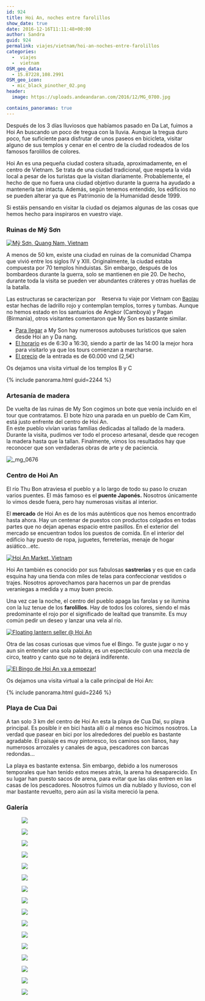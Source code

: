```yaml
---
id: 924
title: Hoi An, noches entre farolillos
show_date: true
date: 2016-12-16T11:11:48+00:00
author: Sandra
guid: 924
permalink: viajes/vietnam/hoi-an-noches-entre-farolillos
categories:
  -  viajes
  -  vietnam
OSM_geo_data:
  - 15.87228,108.2991
OSM_geo_icon:
  - mic_black_pinother_02.png
header:
  image: https://uploads.andeandaran.com/2016/12/MG_0700.jpg

contains_panoramas: true
---
```


Después de los 3 días lluviosos que habíamos pasado en Da Lat, fuimos a Hoi An buscando un poco de tregua con la lluvia. Aunque la tregua duro poco, fue suficiente para disfrutar de unos paseos en bicicleta, visitar alguno de sus templos y cenar en el centro de la ciudad rodeados de los famosos farolillos de colores.



Hoi An es una pequeña ciudad costera situada, aproximadamente, en el centro de Vietnam. Se trata de una ciudad tradicional, que respeta la vida local a pesar de los turistas que la visitan diariamente. Probablemente, el hecho de que no fuera una ciudad objetivo durante la guerra ha ayudado a mantenerla tan intacta. Además, según tenemos entendido, los edificios no se pueden alterar ya que es Patrimonio de la Humanidad desde 1999.



Si estáis pensando en visitar la ciudad os dejamos algunas de las cosas que hemos hecho para inspiraros en vuestro viaje.<!--more-->


### Ruinas de Mỹ Sơn


[<img src="https://live.staticflickr.com/412/30745540194_3663102b4e_c.jpg" alt="Mỹ Sơn, Quang Nam, Vietnam" />](https://www.flickr.com/photos/sitoo/30745540194/)


A menos de 50 km, existe una ciudad en ruinas de la comunidad Champa que vivió entre los siglos IV y XIII. Originalmente, la ciudad estaba compuesta por 70 templos hinduistas. Sin embargo, después de los bombardeos durante la guerra, solo se mantienen en pie 20. De hecho, durante toda la visita se pueden ver abundantes cráteres y otras huellas de la batalla.

<!-- Start shortcoder -->

<div id="baolau" style="text-align:center;float: right; margin-left: 15px;">
<span style="font-size: 10pt;">Reserva tu viaje por Vietnam con <a href="https://www.baolau.vn/?source=andeandaran" target="_blank">Baolau</a></span> 
</div><!-- End shortcoder v4.0.3-->

Las estructuras se caracterizan por estar hechas de ladrillo rojo y contemplan templos, torres y tumbas. Aunque no hemos estado en los santuarios de Angkor (Camboya) y Pagan (Birmania), otros visitantes comentaron que My Son es bastante similar.


<ul>
  <li>
    <span style="text-decoration: underline;">Para llegar</span> a My Son hay numerosos autobuses turísticos que salen desde Hoi an y Da nang.
  </li>
  <li>
    <span style="text-decoration: underline;">El horario</span> es de 6:30 a 16:30, siendo a partir de las 14:00 la mejor hora para visitarlo ya que los tours comienzan a marcharse.
  </li>
  <li>
    <span style="text-decoration: underline;">El precio</span> de la entrada es de 60.000 vnd (2,5€)
  </li>
</ul>


  Os dejamos una visita virtual de los templos B y C


{% include panorama.html guid=2244 %}

###     Artesanía de madera



  De vuelta de las ruinas de My Son cogimos un bote que venía incluido en el tour que contratamos. El bote hizo una parada en un pueblo de Cam Kim, está justo enfrente del centro de Hoi An.<br /> En este pueblo vivían varias familias dedicadas al tallado de la madera. Durante la visita, pudimos ver todo el proceso artesanal, desde que recogen la madera hasta que la tallan. Finalmente, vimos los resultados hay que reconocer que son verdaderas obras de arte y de paciencia.



  <img class="alignnone wp-image-989 size-wcbig" src="https://uploads.andeandaran.com/2016/12/MG_0676-800x533.jpg" alt="_mg_0676"  />


###     Centro de Hoi An



  El río Thu Bon atraviesa el pueblo y a lo largo de todo su paso lo cruzan varios puentes. El más famoso es el <strong>puente Japonés.</strong> Nosotros únicamente lo vimos desde fuera, pero hay numerosas visitas al interior.



  El <strong>mercado</strong> de Hoi An es de los más auténticos que nos hemos encontrado hasta ahora. Hay un centenar de puestos con productos colgados en todas partes que no dejan apenas espacio entre pasillos. En el exterior del mercado se encuentran todos los puestos de comida. En el interior del edificio hay puesto de ropa, juguetes, ferreterías, menaje de hogar asiático...etc.



  <a href="https://www.flickr.com/photos/sitoo/31619162645/"><img src="https://live.staticflickr.com/109/31619162645_3932a9e590_c.jpg" alt="Hoi An Market, Vietnam"/></a>



  Hoi An también es conocido por sus fabulosas <strong>sastrerías</strong> y es que en cada esquina hay una tienda con miles de telas para confeccionar vestidos o trajes. Nosotros aprovechamos para hacernos un par de prendas veraniegas a medida y a muy buen precio.



  Una vez cae la noche, el centro del pueblo apaga las farolas y se ilumina con la luz tenue de los <strong>farolillos</strong>. Hay de todos los colores, siendo el más predominante el rojo por el significado de lealtad que transmite. Es muy común pedir un deseo y lanzar una vela al río.



  <a href="https://www.flickr.com/photos/sitoo/31600304346/in/dateposted/"><img src="https://live.staticflickr.com/529/31600304346_a4e7dc16ca_c.jpg" alt="Floating lantern seller @ Hoi An"  /></a>



  Otra de las cosas curiosas que vimos fue el Bingo. Te guste jugar o no y aun sin entender una sola palabra, es un espectáculo  con una mezcla de circo, teatro y canto que no te dejará indiferente.



  <a href="https://www.flickr.com/photos/sitoo/31281837450/in/dateposted/"><img src="https://live.staticflickr.com/339/31281837450_169a140425_c.jpg" alt="El Bingo de Hoi An va a empezar!"  /></a>



  Os dejamos una visita virtual a la calle principal de Hoi An:


{% include panorama.html guid=2246 %}

###     Playa de Cua Dai



  A tan solo 3 km del centro de Hoi An esta la playa de Cua Dai, su playa principal. Es posible ir en bici hasta allí o al menos eso hicimos nosotros. La verdad que pasear en bici por los alrededores del pueblo es bastante agradable. El paisaje es muy pintoresco, los caminos son llanos, hay numerosos arrozales y canales de agua, pescadores con barcas redondas...



  La playa es bastante extensa. Sin embargo, debido a los numerosos temporales que han tenido estos meses atrás, la arena ha desaparecido. En su lugar han puesto sacos de arena, para evitar que las olas entren en las casas de los pescadores. Nosotros fuimos un día nublado y lluvioso, con el mar bastante revuelto, pero aún así la visita mereció la pena.


###     Galería


<div id='gallery-18' class='gallery galleryid-924 gallery-columns-3 gallery-size-wcfixedheight'>
  <figure > 
  
  <div>
    <a href='https://uploads.andeandaran.com/2016/12/MG_0671.jpg'><img src="https://uploads.andeandaran.com/2016/12/MG_0671.jpg" /></a>
  </div></figure><figure > 
  
  <div>
    <a href='https://uploads.andeandaran.com/2016/12/MG_0651.jpg'><img src="https://uploads.andeandaran.com/2016/12/MG_0651.jpg" /></a>
  </div></figure><figure > 
  
  <div>
    <a href='https://uploads.andeandaran.com/2016/12/MG_0642.jpg'><img src="https://uploads.andeandaran.com/2016/12/MG_0642.jpg" /></a>
  </div></figure><figure > 
  
  <div>
    <a href='https://uploads.andeandaran.com/2016/12/MG_0601.jpg'><img src="https://uploads.andeandaran.com/2016/12/MG_0601.jpg" /></a>
  </div></figure><figure > 
  
  <div>
    <a href='https://uploads.andeandaran.com/2016/12/MG_0589.jpg'><img src="https://uploads.andeandaran.com/2016/12/MG_0589.jpg" /></a>
  </div></figure><figure > 
  
  <div>
    <a href='https://uploads.andeandaran.com/2016/12/MG_0666.jpg'><img src="https://uploads.andeandaran.com/2016/12/MG_0666.jpg" /></a>
  </div></figure><figure > 
  
  <div>
    <a href='https://uploads.andeandaran.com/2016/12/MG_0678.jpg'><img src="https://uploads.andeandaran.com/2016/12/MG_0678.jpg" /></a>
  </div></figure><figure > 
  
  <div>
    <a href='https://uploads.andeandaran.com/2016/12/MG_0676.jpg'><img src="https://uploads.andeandaran.com/2016/12/MG_0676.jpg" /></a>
  </div></figure><figure > 
  
  <div>
    <a href='https://uploads.andeandaran.com/2016/12/MG_0700.jpg'><img src="https://uploads.andeandaran.com/2016/12/MG_0700.jpg" /></a>
  </div></figure><figure > 
  
  <div>
    <a href='https://uploads.andeandaran.com/2016/12/MG_0683.jpg'><img src="https://uploads.andeandaran.com/2016/12/MG_0683.jpg" /></a>
  </div></figure><figure > 
  
  <div>
    <a href='https://uploads.andeandaran.com/2016/12/MG_0750.jpg'><img src="https://uploads.andeandaran.com/2016/12/MG_0750.jpg" /></a>
  </div></figure><figure > 
  
  <div>
    <a href='https://uploads.andeandaran.com/2016/12/MG_0745.jpg'><img src="https://uploads.andeandaran.com/2016/12/MG_0745.jpg" /></a>
  </div></figure><figure > 
  
  <div>
    <a href='https://uploads.andeandaran.com/2016/12/MG_0742.jpg'><img src="https://uploads.andeandaran.com/2016/12/MG_0742.jpg" /></a>
  </div></figure><figure > 
  
  <div>
    <a href='https://uploads.andeandaran.com/2016/12/MG_0725.jpg'><img src="https://uploads.andeandaran.com/2016/12/MG_0725.jpg" /></a>
  </div></figure><figure > 
  
  <div>
    <a href='https://uploads.andeandaran.com/2016/12/MG_0722.jpg'><img src="https://uploads.andeandaran.com/2016/12/MG_0722.jpg" /></a>
  </div></figure><figure > 
  
  <div>
    <a href='https://uploads.andeandaran.com/2016/12/MG_0696.jpg'><img src="https://uploads.andeandaran.com/2016/12/MG_0696.jpg" /></a>
  </div></figure>
</div>